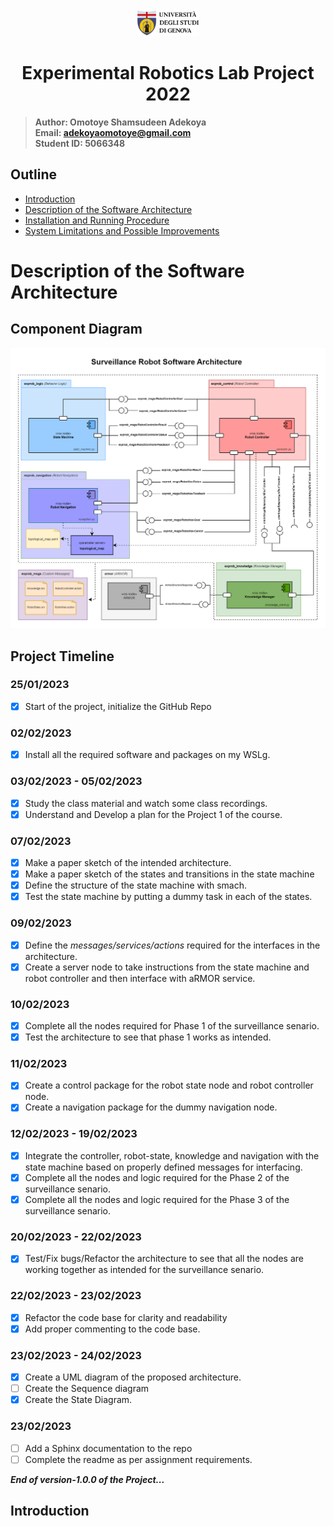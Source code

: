 <div align="center"><a href="https://unige.it/en/">
<img src="img/genoa_logo.png" width="20%" height="20%" title="University of Genoa" alt="University of Genoa" >
</a></div>

<h1 align="center"> Experimental Robotics Lab Project 2022 </h1> 

>**Author: Omotoye Shamsudeen Adekoya**  
 **Email: adekoyaomotoye@gmail.com** </br>
 **Student ID: 5066348**

## Outline 

* [Introduction](#intro)
* [Description of the Software Architecture](#desc)
* [Installation and Running Procedure](#install)
* [System Limitations and Possible Improvements](#limits)


# Description of the Software Architecture 
## Component Diagram
<img src="docs/uml_diagram/exprob_uml.png"  title="Component Diagram Version 1" alt="Component Diagram Version 1" >

## Project Timeline 

### 25/01/2023
 - [x] Start of the project, initialize the GitHub Repo
### 02/02/2023
 - [x] Install all the required software and packages on my WSLg. 
### 03/02/2023 - 05/02/2023
 - [x] Study the class material and watch some class recordings. 
 - [x] Understand and Develop a plan for the Project 1 of the course. 
### 07/02/2023
 - [x] Make a paper sketch of the intended architecture. 
 - [x] Make a paper sketch of the states and transitions in the state machine
 - [x] Define the structure of the state machine with smach. 
 - [x] Test the state machine by putting a dummy task in each of the states. 
### 09/02/2023
 - [x] Define the *messages/services/actions* required for the interfaces in the architecture. 
 - [x] Create a server node to take instructions from the state machine and robot controller and then interface with aRMOR service.
### 10/02/2023
 - [x] Complete all the nodes required for Phase 1 of the surveillance senario. 
 - [x] Test the architecture to see that phase 1 works as intended.  
### 11/02/2023
 - [x] Create a control package for the robot state node and robot controller node. 
 - [x] Create a navigation package for the dummy navigation node. 
### 12/02/2023 - 19/02/2023
 - [x] Integrate the controller, robot-state, knowledge and navigation with the state machine based on properly defined messages for interfacing. 
 - [x] Complete all the nodes and logic required for the Phase 2 of the surveillance senario.
 - [x] Complete all the nodes and logic required for the Phase 3 of the surveillance senario. 
### 20/02/2023 - 22/02/2023
 - [x] Test/Fix bugs/Refactor the architecture to see that all the nodes are working together as intended for the surveillance senario.
### 22/02/2023 - 23/02/2023
 - [x] Refactor the code base for clarity and readability
 - [x] Add proper commenting to the code base. 
### 23/02/2023 - 24/02/2023
 - [x] Create a UML diagram of the proposed architecture. 
 - [ ] Create the Sequence diagram
 - [x] Create the State Diagram. 
### 23/02/2023
 - [ ] Add a Sphinx documentation to the repo 
 - [ ] Complete the readme as per assignment requirements. 

_**End of version-1.0.0 of the Project...**_

<a name="intro"/>

## Introduction 
